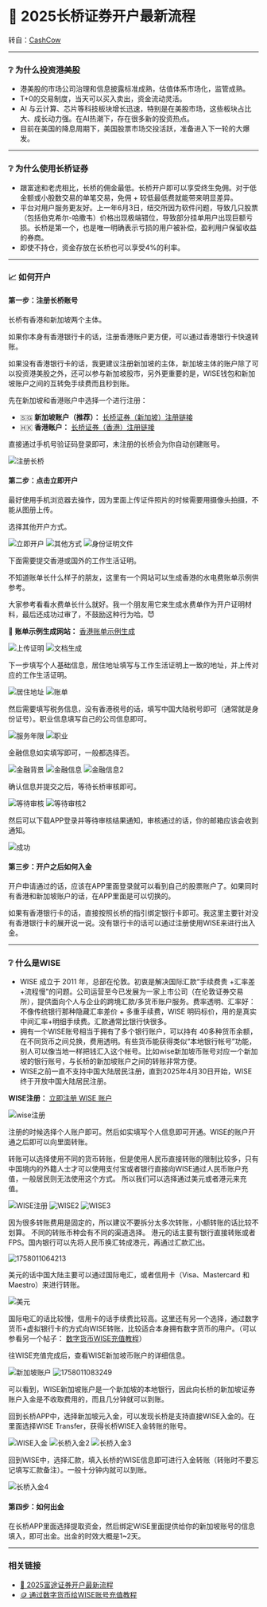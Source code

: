 # 🏦 2025长桥证券开户最新流程

转自：[CashCow](https://cashcow.click/finance/555/)

---

### ❔ 为什么投资港美股

*   港美股的市场公司治理和信息披露标准成熟，估值体系市场化，监管成熟。
*   T+0的交易制度，当天可以买入卖出，资金流动灵活。
*   AI 与云计算、芯片等科技板块增长迅速，特别是在美股市场，这些板块占比大、成长动力强。在AI热潮下，存在很多新的投资热点。
*   目前在美国的降息周期下，美国股票市场交投活跃，准备进入下一轮的大爆发。

---

### ❔ 为什么使用长桥证券

*   跟富途和老虎相比，长桥的佣金最低。长桥开户即可以享受终生免佣。对于低金额或小股数交易的单笔交易，免佣 + 较低最低费就能带来明显差异。
*   平台对用户服务更友好。上一年6月3日，纽交所因为软件问题，导致几只股票（包括伯克希尔-哈撒韦）价格出现极端错位，导致部分挂单用户出现巨额亏损。长桥是第一个，也是唯一明确表示亏损的用户被补偿，盈利用户保留收益的券商。
*   即使不持仓，资金存放在长桥也可以享受4%的利率。

---

### 📈 如何开户

#### 第一步：注册长桥账号

长桥有香港和新加坡两个主体。

如果你本身有香港银行卡的话，注册香港账户更方便，可以通过香港银行卡快速转账。

如果没有香港银行卡的话，我更建议注册新加坡的主体，新加坡主体的账户除了可以投资港美股之外，还可以参与新加坡股市，另外更重要的是，WISE钱包和新加坡账户之间的互转免手续费而且秒到账。

先在新加坡和香港账户中选择一个进行注册：

*   🇸🇬 **新加坡账户（推荐）：** [长桥证券（新加坡）注册链接](https://activity.longbridge.sg/pages/longbridge_sg/8650/index.html?app_id=longbridge_sg&org_id=1&channel=SHMB00007&account_channel=lb_sg&invite-code=4XWBUN)
*   🇭🇰 **香港账户：** [长桥证券（香港）注册链接](https://longbridge.activity.wbrks.com/pages/longbridge/8864/index.html?app_id=longbridge&org_id=1&channel=HM002025&account_channel=lb&invite-code=4XWBUN)

直接通过手机号验证码登录即可，未注册的长桥会为你自动创建账号。

![注册长桥](./images/1758008974565_.jpg)

#### 第二步：点击立即开户

最好使用手机浏览器去操作，因为里面上传证件照片的时候需要用摄像头拍摄，不能从图册上传。

选择其他开户方式。

![立即开户](./images/1758009364114-e1758079886159.png)
![其他方式](./images/1758009921187-e1758079909823.png)
![身份证明文件](./images/1758010128403-scaled-e1758079946103.png)

下面需要提交香港或国外的工作生活证明。

不知道账单长什么样子的朋友，这里有一个网站可以生成香港的水电费账单示例供参考。

大家参考看看水费单长什么就好。我一个朋友用它来生成水费单作为开户证明材料，最后还成功过审了，不鼓励这种行为哈。😈

📃 **账单示例生成网站：** [香港账单示例生成](https://mimicland.click/)

![上传证明](./images/1758010804744-scaled-e1758081468745.png)
![文档生成](./images/1758010935285-e1758081506134.png)

下一步填写个人基础信息，居住地址填写与工作生活证明上一致的地址，并上传对应的工作生活证明。

![居住地址](./images/1758010963445-scaled-e1758081537165.png)
![账单](./images/1758010968888-scaled-e1758081553725.png)

然后需要填写税务信息，没有香港税号的话，填写中国大陆税号即可（通常就是身份证号）。职业信息填写自己的公司信息即可。

![服务年限](./images/1758010976300-scaled-e1758081597443.png)
![职业](./images/1758010983299-scaled-e1758081686502.png)

金融信息如实填写即可，一般都选择否。

![金融背景](./images/1758010989494-scaled-e1758081717915.png)
![金融信息](./images/1758010993743-scaled-e1758081735623.png)
![金融信息2](./images/1758010999514-scaled-e1758081796930.png)

确认信息并提交之后，等待长桥审核即可。

![等待审核](./images/1758011009411-scaled-e1758081816408.png)
![等待审核2](./images/1758011014494-scaled-e1758081838690.png)

然后可以下载APP登录并等待审核结果通知，审核通过的话，你的邮箱应该会收到通知。

![成功](./images/1758011021496-e1758081860875.png)

#### 第三步：开户之后如何入金

开户申请通过的话，应该在APP里面登录就可以看到自己的股票账户了。如果同时有香港和新加坡账户的话，在APP里面是可以切换的。

如果有香港银行卡的话，直接按照长桥的指引绑定银行卡即可。我这里主要针对没有香港银行卡的展开说一说。没有银行卡的话可以通过注册使用WISE来进行出入金。

---

### ❔ 什么是WISE

*   WISE 成立于 2011 年，总部在伦敦。初衷是解决国际汇款“手续费贵 +汇率差+流程慢”的问题。公司运营至今已发展为一家上市公司（在伦敦证券交易所），提供面向个人与企业的跨境汇款/多货币账户服务。费率透明、汇率好：不像传统银行那种隐藏汇率差价 + 多重手续费，WISE 明码标价，用的是真实中间汇率+明细手续费。汇款通常比银行快很多。
*   拥有一个WISE账号相当于拥有了多个银行账户，可以持有 40多种货币余额，在不同货币之间兑换，费用透明。有些货币能获得类似“本地银行帐号”功能，别人可以像当地一样把钱汇入这个帐号。比如wise新加坡币账号对应一个新加坡的银行账号，与长桥的新加坡账户之间的转账非常方便。
*   WISE之前一直不支持中国大陆居民注册，直到2025年4月30日开始，WISE终于开放中国大陆居民注册。

**WISE注册：** [立即注册 WISE 账户](https://wise.com/invite/dic/zhifengc28)

![wise注册](./images/1758011037303-e1758081896867.png)

注册的时候选择个人账户即可。然后如实填写个人信息即可开通。WISE的账户开通之后即可以向里面转账。

转账可以选择使用不同的货币转账，但是使用人民币直接转账的限制比较多，只有中国境内的外籍人士才可以使用支付宝或者银行直接向WISE通过人民币账户充值，一般居民则无法使用这个方式。 所以我们可以选择通过美元或者港元来充值。

![WISE注册](./images/1758011044460-e1758081923350.png)
![WISE2](./images/1758011050264-e1758081948696.png)
![WISE3](./images/1758011057914-e1758081979202.png)

因为很多转账费用是固定的，所以建议不要拆分太多次转账，小额转账的话比较不划算。 不同的转账币种会有不同的渠道选择。 港元的话主要有银行直接转账或者FPS。国内银行可以先将人民币换汇转成港元，再通过汇款汇出。

![1758011064213](./images/1758011064213-e1758082105835.png)

美元的话中国大陆主要可以通过国际电汇，或者信用卡（Visa、Mastercard 和 Maestro）来进行转账。

![美元](./images/1758011069943-e1758082563707.png)

国际电汇的话比较慢，信用卡的话手续费比较高。这里还有另一个选择，通过数字货币+虚拟银行卡的方式向WISE转账，比较适合本身拥有数字货币的用户。（可以参看另一个帖子： [数字货币WISE充值教程](https://cashcow.click/finance/558/)）

往WISE充值完成后，查看WISE新加坡币账户的详细信息。

![新加坡账户](./images/1758011076366-e1758083664186.png)
![1758011083249](./images/1758011083249-e1758083697116.png)

可以看到，WISE新加坡账户是一个新加坡的本地银行，因此向长桥的新加坡证券账户入金是不收取费用的，而且几分钟就可以到账。

回到长桥APP中，选择新加坡元入金，可以发现长桥是支持直接WISE入金的。在里面选择WISE Transfer，获得长桥WISE入金转账的账号。

![WISE入金](./images/1758011090295-scaled-e1758102963704.png)
![长桥入金2](./images/1758011095381-scaled-e1758103028355.png)
![长桥入金3](./images/1758011102076-scaled-e1758103056207.png)

回到WISE中，选择汇款，填入长桥的WISE信息即可进行入金转账（转账时不要忘记填写汇款备注）。一般十分钟内就可以到账。

![长桥入金4](./images/1758011109688-e1758103156303.png)

#### 第四步：如何出金

在长桥APP里面选择提取资金，然后绑定WISE里面提供给你的新加坡账号的信息填入，即可出金。出金的时效大概是1~2天。

---

### 相关链接

*   [🏦 2025富途证券开户最新流程](https://cashcow.click/finance/555/)
*   [🪙 通过数字货币给WISE账号充值教程](https://cashcow.click/finance/558/)

